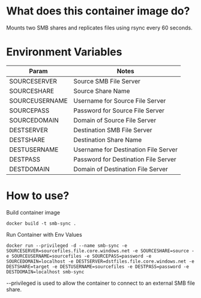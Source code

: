 # What does this container image do?

Mounts two SMB shares and replicates files using rsync every 60 seconds.

# Environment Variables

| Param |Notes|
|-------|-----|
|SOURCESERVER|Source SMB File Server|
|SOURCESHARE|Source Share Name|
|SOURCEUSERNAME|Username for Source File Server|
|SOURCEPASS|Password for Source File Server|
|SOURCEDOMAIN|Domain of Source File Server|
|DESTSERVER|Destination SMB File Server|
|DESTSHARE|Destination Share Name|
|DESTUSERNAME|Username for Destination File Server|
|DESTPASS|Password for Destination File Server|
|DESTDOMAIN|Domain of Destination File Server|


# How to use?

Build container image

```
docker build -t smb-sync .
```

Run Container with Env Values

```
docker run --privileged -d --name smb-sync -e SOURCESERVER=sourcefiles.file.core.windows.net -e SOURCESHARE=source -e SOURCEUSERNAME=sourcefiles -e SOURCEPASS=password -e SOURCEDOMAIN=localhost -e DESTSERVER=dstfiles.file.core.windows.net -e DESTSHARE=target -e DESTUSERNAME=sourcefiles -e DESTPASS=password -e DESTDOMAIN=localhost smb-sync
```

--privileged is used to allow the container to connect to an external SMB file share.